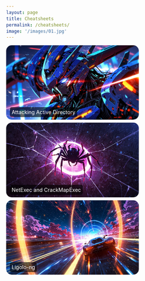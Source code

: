 ```yaml
---
layout: page
title: Cheatsheets
permalink: /cheatsheets/
image: '/images/01.jpg'
---
```

<div style="position: relative; display: inline-block; margin-bottom: 5px;">
    <a href="/Attacking-Active-Directory">
        <img src="/images/10000.jpg" alt="Attacking Active Directory" style="width: 360px; height: auto; border-radius: 15px;">
        <div style="position: absolute; bottom: 10px; left: 10px; color: white; background-color: rgba(0, 0, 0, 0.6); padding: 5px; border-radius: 5px;">
            Attacking Active Directory
        </div>
    </a>
</div>

<div style="position: relative; display: inline-block; margin-bottom: 5px; margin-right: 5px;">
    <a href="/NetExec-and-CrackMapExec">
        <img src="/images/20.jpg" alt="NetExec and CrackMapExec" style="width: 360px; height: auto; border-radius: 15px;">
        <div style="position: absolute; bottom: 10px; left: 10px; color: white; background-color: rgba(0, 0, 0, 0.6); padding: 5px; border-radius: 5px;">
            NetExec and CrackMapExec
        </div>
    </a>
</div>

<div style="position: relative; display: inline-block; margin-bottom: 5px;">
    <a href="/Ligolo-ng">
        <img src="/images/21.jpg" alt="Ligolo-ng" style="width: 360px; height: auto; border-radius: 15px;">
        <div style="position: absolute; bottom: 10px; left: 10px; color: white; background-color: rgba(0, 0, 0, 0.6); padding: 5px; border-radius: 5px;">
            Ligolo-ng
        </div>
    </a>
</div>

